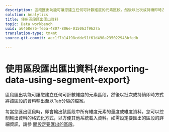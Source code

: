 ```yaml
---
description: 區段匯出功能可讓您建立任何可計數維度的元素區段，然後以批次或持續即時方式將該區段的資料輸出至以Tab分隔的檔案。
solution: Analytics
title: 使用區段匯出匯出資料
topic: Data workbench
uuid: a6468e76-fe5a-4807-806e-015063f9627a
translation-type: tm+mt
source-git-commit: aec1f7b14198cdde91f61d490a235022943bfedb

---
```



# 使用區段匯出匯出資料{#exporting-data-using-segment-export}

區段匯出功能可讓您建立任何可計數維度的元素區段，然後以批次或持續即時方式將該區段的資料輸出至以Tab分隔的檔案。

每當您匯出區段時，即會輸出該區段中所有維度元素的量度或維度資料。您可以控制輸出資料的格式化方式，以方便其他系統載入資料。如需設定要匯出的區段的詳細資訊，請參 [閱設定要匯出的區段](../../../home/c-get-started/c-exp-data-seg-exp/t-config-sgts-expt.md#task-8857f221fa66463990ec9b60db6db372)。
